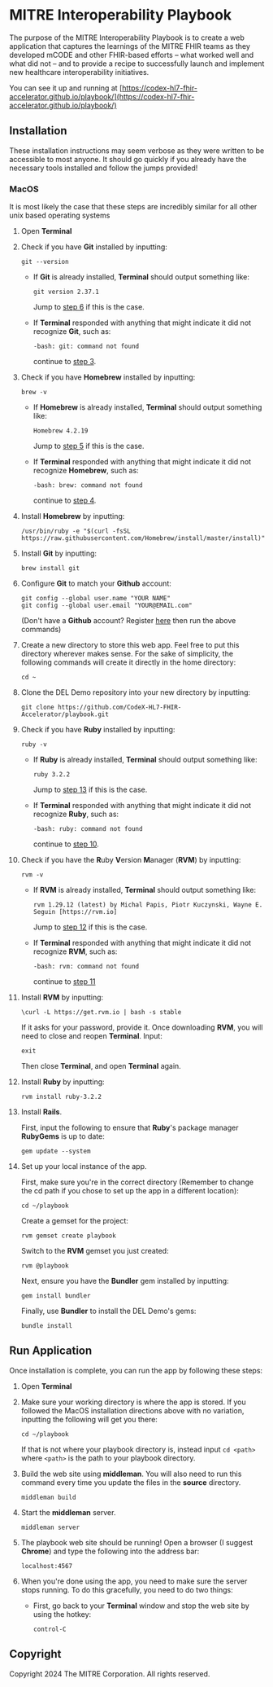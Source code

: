 # MITRE Interoperability Playbook
The purpose of the MITRE Interoperability Playbook is to create a web application that
captures the learnings of the MITRE FHIR teams as they developed mCODE and other 
FHIR-based efforts – what worked well and what did not – and to provide a recipe to 
successfully launch and implement new healthcare interoperability initiatives.

You can see it up and running at [https://codex-hl7-fhir-accelerator.github.io/playbook/](https://codex-hl7-fhir-accelerator.github.io/playbook/)

## Installation
These installation instructions may seem verbose as they were written to be 
accessible to most anyone. It should go quickly if you already have the 
necessary tools installed and follow the jumps provided!

### MacOS
It is most likely the case that these steps are incredibly similar for all 
other unix based operating systems

1. Open __Terminal__

2. Check if you have __Git__ installed by inputting:
    
     ```
     git --version
     ```

    * If __Git__ is already installed, __Terminal__ should output something 
    like:
    
        ```
        git version 2.37.1
        ```
         
        Jump to [step 6](#step-6) if this is the case.
    
    * If __Terminal__ responded with anything that might indicate it did not 
    recognize __Git__, such as:
    
         ```
         -bash: git: command not found
         ``` 
         
        continue to [step 3](#step-3).

3. <a name="step-3"></a>Check if you have __Homebrew__ installed by 
inputting:

    ```
    brew -v
    ```

    * If __Homebrew__ is already installed, __Terminal__ should output 
    something like:

        ```
        Homebrew 4.2.19
        ```

        Jump to [step 5](#step-5) if this is the case.

    * If __Terminal__ responded with anything that might indicate it did not 
    recognize __Homebrew__, such as:

        ```
        -bash: brew: command not found
        ```

        continue to [step 4](#step-4).

4. <a name="step-4"></a>Install __Homebrew__ by inputting:

    ```
    /usr/bin/ruby -e "$(curl -fsSL https://raw.githubusercontent.com/Homebrew/install/master/install)"
    ```

5. <a name="step-5"></a>Install __Git__ by inputting:

    ```
    brew install git
    ```

6. <a name="step-6"></a>Configure __Git__ to match your __Github__ account:

    ```
    git config --global user.name "YOUR NAME"
    git config --global user.email "YOUR@EMAIL.com"
    ```

    (Don't have a __Github__ account? Register [here](https://github.com/join) 
    then run the above commands)

7. <a name="step-7"></a>Create a new directory to store this web app. Feel 
free to put this directory wherever makes sense. For the sake of simplicity, 
the following commands will create it directly in the home directory:

    ```
    cd ~
    ```

8. Clone the DEL Demo repository into your new directory by inputting:

    ```
    git clone https://github.com/CodeX-HL7-FHIR-Accelerator/playbook.git
    ```

9. <a name="step-10"></a>Check if you have __Ruby__ installed by inputting:

    ```
    ruby -v 
    ```

    * If __Ruby__ is already installed, __Terminal__ should output something 
    like:
    
        ```
        ruby 3.2.2
        ```
         
        Jump to [step 13](#step-13) if this is the case.
    
    * If __Terminal__ responded with anything that might indicate it did not 
    recognize __Ruby__, such as:
    
         ```
         -bash: ruby: command not found
         ``` 
         
        continue to [step 10](#step-10).

10. <a name="step-11"></a>Check if you have the **R**uby **V**ersion 
**M**anager (__RVM__) by inputting: 

    ```
    rvm -v
    ```

    * If __RVM__ is already installed, __Terminal__ should output something 
    like:
    
        ```
        rvm 1.29.12 (latest) by Michal Papis, Piotr Kuczynski, Wayne E. Seguin [https://rvm.io]
        ```
         
        Jump to [step 12](#step-12) if this is the case.
    
    * If __Terminal__ responded with anything that might indicate it did not 
    recognize __RVM__, such as:
    
         ```
         -bash: rvm: command not found
         ``` 
         
        continue to [step 11](#step-11)

11. <a name="step-12"></a>Install __RVM__ by inputting:

    ```
    \curl -L https://get.rvm.io | bash -s stable
    ```

    If it asks for your password, provide it. Once downloading __RVM__, 
    you will need to close and reopen __Terminal__. Input:

    ```
    exit
    ```
    Then close __Terminal__, and open __Terminal__ again.

12. <a name="step-13"></a>Install __Ruby__ by inputting:

    ```
    rvm install ruby-3.2.2
    ```

13. <a name="step-14"></a>Install __Rails__. 

    First, input the following to ensure that **Ruby**'s package 
    manager __RubyGems__ is up to date:

    ```
    gem update --system
    ```

14. <a name="step-15"></a>Set up your local instance of the app. 
    
    First, make sure you're in the correct directory (Remember to change 
    the cd path if you chose to set up the app in a different location):

    ```
    cd ~/playbook
    ```

    Create a gemset for the project:
    ```
    rvm gemset create playbook
    ```

    Switch to the __RVM__ gemset you just created:
    ```
    rvm @playbook
    ```

    Next, ensure you have the __Bundler__ gem installed by inputting:

    ```
    gem install bundler
    ```

    Finally, use __Bundler__ to install the DEL Demo's gems:

    ```
    bundle install
    ```

## Run Application
Once installation is complete, you can run the app by following these steps:

1. Open __Terminal__

2. Make sure your working directory is where the app is stored. If you 
followed the MacOS installation directions above with no variation, 
inputting the following will get you there:

    ```
    cd ~/playbook
    ```

    If that is not where your playbook directory is, instead input 
    `cd <path>` where `<path>` is the path to your playbook directory.

3. Build the web site using __middleman__.  You will also need to run this command every time you update the files in the __source__ directory.

    ```
    middleman build
    ```

4. Start the __middleman__ server.

    ```
    middleman server
    ```
    
5. The playbook web site should be running! Open a browser (I suggest __Chrome__) 
and type the following into the address bar:

    ```
    localhost:4567
    ```

6. When you're done using the app, you need to make sure the server stops 
running. To do this gracefully, you need to do two things:
    
    * First, go back to your __Terminal__ window and stop the web site by
    using the hotkey:

        ```
        control-C
        ```

## Copyright

Copyright 2024 The MITRE Corporation. All rights reserved.
